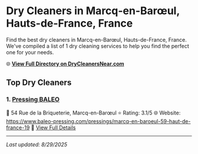 # Dry Cleaners in Marcq-en-Barœul, Hauts-de-France, France

Find the best dry cleaners in Marcq-en-Barœul, Hauts-de-France, France. We've compiled a list of 1 dry cleaning services to help you find the perfect one for your needs.

🌐 **[View Full Directory on DryCleanersNear.com](https://drycleanersnear.com/city/France/Hauts-de-France/Marcq-en-Bar%C5%93ul)**

## Top Dry Cleaners

### 1. [Pressing BALEO](https://drycleanersnear.com/dryCleaner/68ae67dac95ff2c6096b19ce/pressing-baleo)
📍 54 Rue de la Briqueterie, Marcq-en-Barœul
⭐ Rating: 3.1/5
🌐 Website: https://www.baleo-pressing.com/pressings/marcq-en-baroeul-59-haut-de-france-19
🔗 [View Full Details](https://drycleanersnear.com/dryCleaner/68ae67dac95ff2c6096b19ce/pressing-baleo)


---

*Last updated: 8/29/2025*
